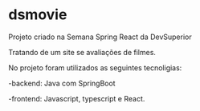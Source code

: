 # dsmovie
Projeto criado na Semana Spring React da DevSuperior

Tratando de um site se avaliações de filmes.

No projeto foram utilizados as seguintes tecnoligias:

-backend: Java com SpringBoot

-frontend: Javascript, typescript e React.
